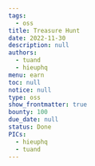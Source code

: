 ```yaml
---
tags: 
  - oss
title: Treasure Hunt
date: 2022-11-30
description: null
authors: 
  - tuand
  - hieuphq
menu: earn
toc: null
notice: null
type: oss
show_frontmatter: true
bounty: 100
due_date: null
status: Done
PICs: 
  - hieuphq
  - tuand
---
```

